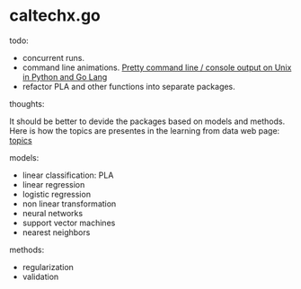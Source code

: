 caltechx.go
===========

todo: 

* concurrent runs.
* command line animations. [Pretty command line / console output on Unix in Python and Go Lang](http://www.darkcoding.net/software/pretty-command-line-console-output-on-unix-in-python-and-go-lang/)
* refactor PLA and other functions into separate packages.

thoughts:

It should be better to devide the packages based on models and methods.
Here is how the topics are presentes in the learning from data web page:
[topics](http://work.caltech.edu/library/)

models:

* linear classification: PLA
* linear regression
* logistic regression
* non linear transformation
* neural networks
* support vector machines
* nearest neighbors


methods:
* regularization
* validation